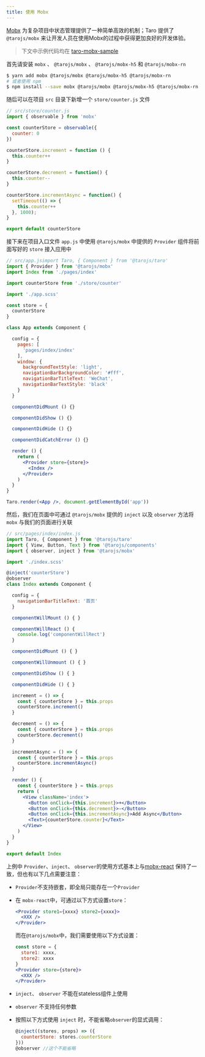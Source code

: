 ```yaml
---
title: 使用 Mobx
---
```


[Mobx](https://mobx.js.org/) 为复杂项目中状态管理提供了一种简单高效的机制；Taro 提供了 `@tarojs/mobx` 来让开发人员在使用Mobx的过程中获得更加良好的开发体验。

> 下文中示例代码均在 [taro-mobx-sample](https://github.com/nanjingboy/taro-mobx-sample)

首先请安装 `mobx` 、 `@tarojs/mobx` 、 `@tarojs/mobx-h5` 和 `@tarojs/mobx-rn`

```bash
$ yarn add mobx @tarojs/mobx @tarojs/mobx-h5 @tarojs/mobx-rn
# 或者使用 npm
$ npm install --save mobx @tarojs/mobx @tarojs/mobx-h5 @tarojs/mobx-rn
```

随后可以在项目 `src` 目录下新增一个 `store/counter.js` 文件

```jsx
// src/store/counter.js
import { observable } from 'mobx'

const counterStore = observable({
  counter: 0
})

counterStore.increment = function () {
  this.counter++
}

counterStore.decrement = function() {
  this.counter--
}

counterStore.incrementAsync = function() {
  setTimeout(() => {
    this.counter++
  }, 1000);
}

export default counterStore
```

接下来在项目入口文件 `app.js` 中使用 `@tarojs/mobx` 中提供的 `Provider` 组件将前面写好的 `store` 接入应用中

```jsx
// src/app.jsimport Taro, { Component } from '@tarojs/taro'
import { Provider } from '@tarojs/mobx'
import Index from './pages/index'

import counterStore from './store/counter'

import './app.scss'

const store = {
  counterStore
}

class App extends Component {

  config = {
    pages: [
      'pages/index/index'
    ],
    window: {
      backgroundTextStyle: 'light',
      navigationBarBackgroundColor: '#fff',
      navigationBarTitleText: 'WeChat',
      navigationBarTextStyle: 'black'
    }
  }

  componentDidMount () {}

  componentDidShow () {}

  componentDidHide () {}

  componentDidCatchError () {}

  render () {
    return (
      <Provider store={store}>
        <Index />
      </Provider>
    )
  }
}

Taro.render(<App />, document.getElementById('app'))

```

然后，我们在页面中可通过 `@tarojs/mobx` 提供的 `inject` 以及 `observer` 方法将 `mobx` 与我们的页面进行关联

```jsx
// src/pages/index/index.js
import Taro, { Component } from '@tarojs/taro'
import { View, Button, Text } from '@tarojs/components'
import { observer, inject } from '@tarojs/mobx'

import './index.scss'

@inject('counterStore')
@observer
class Index extends Component {

  config = {
    navigationBarTitleText: '首页'
  }

  componentWillMount () { }

  componentWillReact () {
    console.log('componentWillRect')
  }

  componentDidMount () { }

  componentWillUnmount () { }

  componentDidShow () { }

  componentDidHide () { }

  increment = () => {
    const { counterStore } = this.props
    counterStore.increment()
  }

  decrement = () => {
    const { counterStore } = this.props
    counterStore.decrement()
  }

  incrementAsync = () => {
    const { counterStore } = this.props
    counterStore.incrementAsync()
  }

  render () {
    const { counterStore } = this.props
    return (
      <View className='index'>
        <Button onClick={this.increment}>+</Button>
        <Button onClick={this.decrement}>-</Button>
        <Button onClick={this.incrementAsync}>Add Async</Button>
        <Text>{counterStore.counter}</Text>
      </View>
    )
  }
}

export default Index

```

上例中 `Provider`、`inject`、 `observer`的使用方式基本上与[mobx-react](https://github.com/mobxjs/mobx-react) 保持了一致，但也有以下几点需要注意：

* `Provider`不支持嵌套，即全局只能存在一个`Provider`
* 在 `mobx-react`中，可通过以下方式设置`store`：

  ```jsx
  <Provider store1={xxxx} store2={xxxx}>
    <XXX />
  </Provider>
  ```

  而在`@tarojs/mobx`中，我们需要使用以下方式设置：

  ```jsx
  const store = {
    store1: xxxx,
    store2: xxxx
  }
  <Provider store={store}>
    <XXX />
  </Provider>
  ```

* `inject`、 `observer` 不能在stateless组件上使用
* `observer` 不支持任何参数
* 按照以下方式使用 `inject` 时，不能省略`observer`的显式调用：

  ```jsx
  @inject((stores, props) => ({
    counterStore: stores.counterStore
  }))
  @observer //这个不能省略
  ```